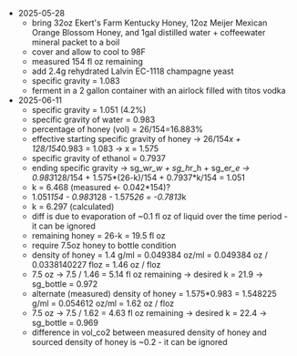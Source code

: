 - 2025-05-28
  - bring 32oz Ekert's Farm Kentucky Honey, 12oz Meijer Mexican Orange Blossom Honey, and 1gal distilled water + coffeewater mineral packet to a boil
  - cover and allow to cool to 98F
  - measured 154 fl oz remaining
  - add 2.4g rehydrated Lalvin EC-1118 champagne yeast
  - specific gravity = 1.083
  - ferment in a 2 gallon container with an airlock filled with titos vodka
- 2025-06-11
  - specific gravity = 1.051 (4.2%)
  - specific gravity of water = 0.983
  - percentage of honey (vol) = 26/154=16.883%
  - effective starting specific gravity of honey -> 26/154*x + 128/154*0.983 = 1.083 -> x = 1.575
  - specific gravity of ethanol = 0.7937
  - ending specific gravity -> sg_w*r_w + sg_h*r_h + sg_e*r_e -> 0.983*128/154 + 1.575*(26-k)/154 + 0.7937*k/154 = 1.051
  - k = 6.468 (measured <- 0.042*154)?
  - 1.051*154 - 0.983*128 - 1.575*26 = -0.7813*k
  - k = 6.297 (calculated)
  - diff is due to evaporation of ~0.1 fl oz of liquid over the time period - it can be ignored
  - remaining honey = 26-k = 19.5 fl oz
  - require 7.5oz honey to bottle condition
  - density of honey = 1.4 g/ml = 0.049384 oz/ml = 0.049384 oz / 0.0338140227 floz = 1.46 oz / floz
  - 7.5 oz -> 7.5 / 1.46 = 5.14 fl oz remaining -> desired k = 21.9 -> sg_bottle = 0.972
  - alternate (measured) density of honey = 1.575*0.983 = 1.548225 g/ml = 0.054612 oz/ml = 1.62 oz / floz
  - 7.5 oz -> 7.5 / 1.62 = 4.63 fl oz remaining -> desired k = 22.4 -> sg_bottle = 0.969
  - difference in vol_co2 between measured density of honey and sourced density of honey is ~0.2 - it can be ignored
